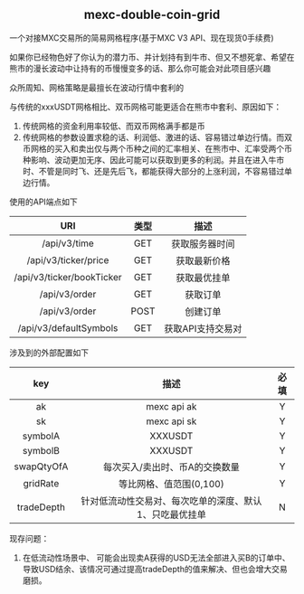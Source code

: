 <div style="text-align: center;">
  <h2>
    mexc-double-coin-grid
  </h2>
</div>

一个对接MXC交易所的简易网格程序(基于MXC V3 API、现在现货0手续费)

如果你已经物色好了你认为的潜力币、并计划持有到牛市、但又不想死拿、希望在熊市的漫长波动中让持有的币慢慢变多的话、那么你可能会对此项目感兴趣

众所周知、网格策略是最擅长在波动行情中套利的

与传统的xxxUSDT网格相比、双币网格可能更适合在熊市中套利、原因如下：

1. 传统网格的资金利用率较低、而双币网格满手都是币
2. 传统网格的参数设置求稳的话、利润低、激进的话、容易错过单边行情。而双币网格的买入和卖出仅与两个币种之间的汇率相关、在熊市中、汇率受两个币种影响、波动更加无序、因此可能可以获取到更多的利润。并且在进入牛市时、不管是同时飞、还是先后飞，都能获得大部分的上涨利润，不容易错过单边行情。

使用的API端点如下

|            URI            | 类型 |       描述        |
| :-----------------------: | :--: | :---------------: |
|       /api/v3/time        | GET  |  获取服务器时间   |
|   /api/v3/ticker/price    | GET  |   获取最新价格    |
| /api/v3/ticker/bookTicker | GET  |   获取最优挂单    |
|       /api/v3/order       | GET  |     获取订单      |
|       /api/v3/order       | POST |     创建订单      |
|  /api/v3/defaultSymbols   | GET  | 获取API支持交易对 |

涉及到的外部配置如下

|    key     |                          描述                           | 必填 |
| :--------: | :-----------------------------------------------------: | :--: |
|     ak     |                       mexc api ak                       |  Y   |
|     sk     |                       mexc api sk                       |  Y   |
|  symbolA   |                         XXXUSDT                         |  Y   |
|  symbolB   |                         XXXUSDT                         |  Y   |
| swapQtyOfA |             每次买入/卖出时、币A的交换数量              |  Y   |
|  gridRate  |                 等比网格、值范围(0,100)                 |  Y   |
| tradeDepth | 针对低流动性交易对、每次吃单的深度、默认1、只吃最优挂单 |  N   |

现存问题：

1. 在低流动性场景中、 可能会出现卖A获得的USD无法全部进入买B的订单中、导致USD结余、该情况可通过提高tradeDepth的值来解决、但也会增大交易磨损。


